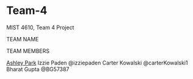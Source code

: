 # Team-4
MIST 4610, Team 4 Project

TEAM NAME 

TEAM MEMBERS 

[Ashley Park](https://github.com/ap86129)
Izzie Paden @izziepaden
Carter Kowalski @carterKowalski1
Bharat Gupta @BG57387

